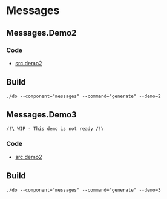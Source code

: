 # Messages

## Messages.Demo2
### Code
- [src.demo2](./src/demo2.proto)
## Build
```shell
./do --component="messages" --command="generate" --demo=2
```

## Messages.Demo3
`/!\ WIP - This demo is not ready /!\`
### Code
- [src.demo2](./src/demo3.proto)
## Build
```shell
./do --component="messages" --command="generate" --demo=3
```
